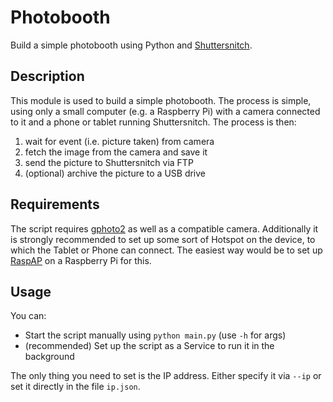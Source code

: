 # Photobooth

Build a simple photobooth using Python and [Shuttersnitch](https://www.shuttersnitch.com/).

## Description

This module is used to build a simple photobooth. The process is simple,
using only a small computer (e.g. a Raspberry Pi) with a camera connected
to it and a phone or tablet running Shuttersnitch. The process is then:

1. wait for event (i.e. picture taken) from camera
2. fetch the image from the camera and save it
3. send the picture to Shuttersnitch via FTP
4. (optional) archive the picture to a USB drive

## Requirements

The script requires [gphoto2](http://gphoto.org/) as well as a compatible camera.
Additionally it is strongly recommended to set up some sort of Hotspot on the device,
to which the Tablet or Phone can connect. The easiest way would be to set up [RaspAP](https://raspap.com/)
on a Raspberry Pi for this.

## Usage

You can:

* Start the script manually using `python main.py` (use `-h` for args)
* (recommended) Set up the script as a Service to run it in the background

The only thing you need to set is the IP address. Either specify it via `--ip` or set it directly
in the file `ip.json`.
